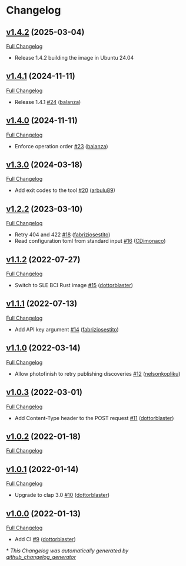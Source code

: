 # Changelog

## [v1.4.2](https://github.com/trento-project/photofinish/tree/v1.4.2) (2025-03-04)

[Full Changelog](https://github.com/trento-project/photofinish/compare/v1.4.1...v1.4.2)

- Release 1.4.2 building the image in Ubuntu 24.04

## [v1.4.1](https://github.com/trento-project/photofinish/tree/v1.4.1) (2024-11-11)

[Full Changelog](https://github.com/trento-project/photofinish/compare/v1.4.0...v1.4.1)

- Release 1.4.1 [\#24](https://github.com/trento-project/photofinish/pull/24) ([balanza](https://github.com/balanza))

## [v1.4.0](https://github.com/trento-project/photofinish/tree/v1.4.0) (2024-11-11)

[Full Changelog](https://github.com/trento-project/photofinish/compare/v1.3.0...v1.4.0)

- Enforce operation order [\#23](https://github.com/trento-project/photofinish/pull/23) ([balanza](https://github.com/balanza))

## [v1.3.0](https://github.com/trento-project/photofinish/tree/v1.3.0) (2024-03-18)

[Full Changelog](https://github.com/trento-project/photofinish/compare/v1.2.2...v1.3.0)

- Add exit codes to the tool [\#20](https://github.com/trento-project/photofinish/pull/20) ([arbulu89](https://github.com/arbulu89))

## [v1.2.2](https://github.com/trento-project/photofinish/tree/v1.2.2) (2023-03-10)

[Full Changelog](https://github.com/trento-project/photofinish/compare/v1.1.2...v1.2.2)

- Retry 404 and 422 [\#18](https://github.com/trento-project/photofinish/pull/18) ([fabriziosestito](https://github.com/fabriziosestito))
- Read configuration toml from standard input [\#16](https://github.com/trento-project/photofinish/pull/16) ([CDimonaco](https://github.com/CDimonaco))

## [v1.1.2](https://github.com/trento-project/photofinish/tree/v1.1.2) (2022-07-27)

[Full Changelog](https://github.com/trento-project/photofinish/compare/v1.1.1...v1.1.2)

- Switch to SLE BCI Rust image [\#15](https://github.com/trento-project/photofinish/pull/15) ([dottorblaster](https://github.com/dottorblaster))

## [v1.1.1](https://github.com/trento-project/photofinish/tree/v1.1.1) (2022-07-13)

[Full Changelog](https://github.com/trento-project/photofinish/compare/v1.1.0...v1.1.1)

- Add API key argument [\#14](https://github.com/trento-project/photofinish/pull/14) ([fabriziosestito](https://github.com/fabriziosestito))

## [v1.1.0](https://github.com/trento-project/photofinish/tree/v1.1.0) (2022-03-14)

[Full Changelog](https://github.com/trento-project/photofinish/compare/v1.0.3...v1.1.0)

- Allow photofinish to retry publishing discoveries [\#12](https://github.com/trento-project/photofinish/pull/12) ([nelsonkopliku](https://github.com/nelsonkopliku))

## [v1.0.3](https://github.com/trento-project/photofinish/tree/v1.0.3) (2022-03-01)

[Full Changelog](https://github.com/trento-project/photofinish/compare/v1.0.2...v1.0.3)

- Add Content-Type header to the POST request [\#11](https://github.com/trento-project/photofinish/pull/11) ([dottorblaster](https://github.com/dottorblaster))

## [v1.0.2](https://github.com/trento-project/photofinish/tree/v1.0.2) (2022-01-18)

[Full Changelog](https://github.com/trento-project/photofinish/compare/v1.0.1...v1.0.2)

## [v1.0.1](https://github.com/trento-project/photofinish/tree/v1.0.1) (2022-01-14)

[Full Changelog](https://github.com/trento-project/photofinish/compare/v1.0.0...v1.0.1)

- Upgrade to clap 3.0 [\#10](https://github.com/trento-project/photofinish/pull/10) ([dottorblaster](https://github.com/dottorblaster))

## [v1.0.0](https://github.com/trento-project/photofinish/tree/v1.0.0) (2022-01-13)

[Full Changelog](https://github.com/trento-project/photofinish/compare/8e39791f93780a4ddc91ae6f71213b1fdf119d13...v1.0.0)

- Add CI [\#9](https://github.com/trento-project/photofinish/pull/9) ([dottorblaster](https://github.com/dottorblaster))



\* *This Changelog was automatically generated by [github_changelog_generator](https://github.com/github-changelog-generator/github-changelog-generator)*
